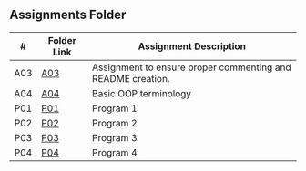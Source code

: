 ##  Assignments Folder

|   #   | Folder Link | Assignment Description |
| :---: | ----------- | ---------------------- |
|   A03   | [A03](https://github.com/RicardoCesarRios/2143-OOP-Rios/tree/main/Assignments/A03)           |     Assignment to ensure proper commenting and README creation.                  |
| A04 | [A04](https://github.com/RicardoCesarRios/2143-OOP-Rios/tree/main/Assignments/OOP_Primer) | Basic OOP terminology |
| P01 | [P01](https://github.com/RicardoCesarRios/2143-OOP-Rios/tree/main/Assignments/P01) | Program 1 |
| P02 | [P02](https://github.com/RicardoCesarRios/2143-OOP-Rios/tree/main/Assignments/P02) | Program 2 |
| P03 | [P03](https://github.com/RicardoCesarRios/2143-OOP-Rios/tree/main/Assignments/P03) | Program 3 |
| P04 | [P04](https://github.com/RicardoCesarRios/2143-OOP-Rios/tree/main/Assignments/P04) | Program 4 |
